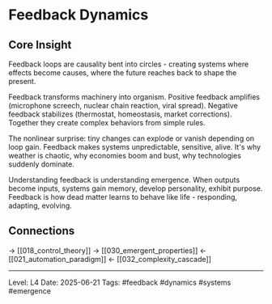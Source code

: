 # Feedback Dynamics

## Core Insight
Feedback loops are causality bent into circles - creating systems where effects become causes, where the future reaches back to shape the present.

Feedback transforms machinery into organism. Positive feedback amplifies (microphone screech, nuclear chain reaction, viral spread). Negative feedback stabilizes (thermostat, homeostasis, market corrections). Together they create complex behaviors from simple rules.

The nonlinear surprise: tiny changes can explode or vanish depending on loop gain. Feedback makes systems unpredictable, sensitive, alive. It's why weather is chaotic, why economies boom and bust, why technologies suddenly dominate.

Understanding feedback is understanding emergence. When outputs become inputs, systems gain memory, develop personality, exhibit purpose. Feedback is how dead matter learns to behave like life - responding, adapting, evolving.

## Connections
→ [[018_control_theory]]
→ [[030_emergent_properties]]
← [[021_automation_paradigm]]
← [[032_complexity_cascade]]

---
Level: L4
Date: 2025-06-21
Tags: #feedback #dynamics #systems #emergence